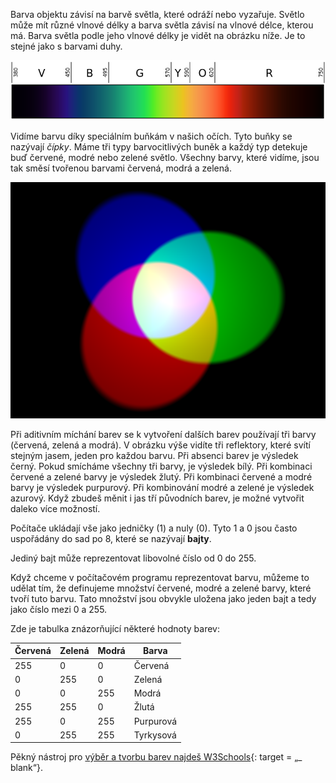 Barva objektu závisí na barvě světla, které odráží nebo vyzařuje. Světlo může mít různé vlnové délky a barva světla závisí na vlnové délce, kterou má. Barva světla podle jeho vlnové délky je vidět na obrázku níže. Je to stejné jako s barvami duhy.

![Viditelné spektrum](images/linear-visible-spectrum.png)

Vidíme barvu díky speciálním buňkám v našich očích. Tyto buňky se nazývají *čípky*. Máme tři typy barvocitlivých buněk a každý typ detekuje buď červené, modré nebo zelené světlo. Všechny barvy, které vidíme, jsou tak směsí tvořenou barvami červená, modrá a zelená.

![Aditivní míchání barev](images/additive-colour-mixing.png)

Při aditivním míchání barev se k vytvoření dalších barev používají tři barvy (červená, zelená a modrá). V obrázku výše vidíte tři reflektory, které svítí stejným jasem, jeden pro každou barvu. Při absenci barev je výsledek černý. Pokud smícháme všechny tři barvy, je výsledek bílý. Při kombinaci červené a zelené barvy je výsledek žlutý. Při kombinaci červené a modré barvy je výsledek purpurový. Při kombinování modré a zelené je výsledek azurový. Když zbudeš měnit i jas tří původních barev, je možné vytvořit daleko více možností.

Počítače ukládají vše jako jedničky (1) a nuly (0). Tyto 1 a 0 jsou často uspořádány do sad po 8, které se nazývají **bajty**.

Jediný bajt může reprezentovat libovolné číslo od 0 do 255.

Když chceme v počítačovém programu reprezentovat barvu, můžeme to udělat tím, že definujeme množství červené, modré a zelené barvy, které tvoří tuto barvu. Tato množství jsou obvykle uložena jako jeden bajt a tedy jako číslo mezi 0 a 255.

Zde je tabulka znázorňující některé hodnoty barev:

| Červená | Zelená | Modrá | Barva     |
| ------- | ------ | ----- | --------- |
| 255     | 0      | 0     | Červená   |
| 0       | 255    | 0     | Zelená    |
| 0       | 0      | 255   | Modrá     |
| 255     | 255    | 0     | Žlutá     |
| 255     | 0      | 255   | Purpurová |
| 0       | 255    | 255   | Tyrkysová |

Pěkný nástroj pro [výběr a tvorbu barev najdeš W3Schools](https://www.w3schools.com/colors/colors_rgb.asp){: target = „_ blank“}.